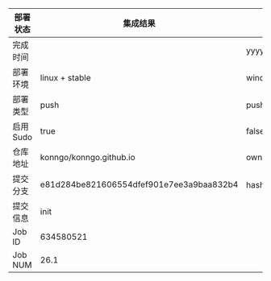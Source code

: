 部署状态 | 集成结果 | 参考值
---|---|---
完成时间 |  | yyyy-mm-dd hh:mm:ss
部署环境 | linux + stable | window | linux + stable
部署类型 | push | push | pull_request | api | cron
启用Sudo | true | false | true
仓库地址 | konngo/konngo.github.io | owner_name/repo_name
提交分支 | e81d284be821606554dfef901e7ee3a9baa832b4 | hash 16位
提交信息 | init |
Job ID   | 634580521 |
Job NUM  | 26.1 |
